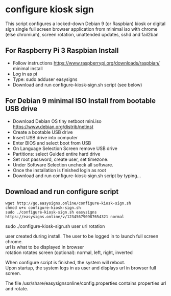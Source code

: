 # configure kiosk sign
This script configures a locked-down Debian 9 (or Raspbian) kiosk or digital sign single full screen browser application from minimal iso with chrome (else chromium), screen rotation, unattended updates, sshd and fail2ban 

## For Raspberry Pi 3 Raspbian Install
* Follow instructions https://www.raspberrypi.org/downloads/raspbian/ minimal install
* Log in as pi
* Type: sudo adduser easysigns
* Download and run configure-kiosk-sign.sh script (see below)

## For Debian 9 minimal ISO Install from bootable USB drive
* Download Debian OS tiny netboot mini.iso https://www.debian.org/distrib/netinst
* Create a bootable USB drive
* Insert USB drive into computer
* Enter BIOS and select boot from USB
* On Language Selection Screen remove USB drive 
* Partitions: select Guided entire hard drive
* Set root password, create user, set timezone.
* Under Software Selection uncheck all software.
* Once the installation is finished login as root
* Download and run configure-kiosk-sign.sh script by typing...

## Download and run configure script
```
wget http://go.easysigns.online/configure-kiosk-sign.sh
chmod u+x configure-kiosk-sign.sh
sudo ./configure-kiosk-sign.sh easysigns https://easysigns.online/v/123456790987654321 normal
```
sudo ./configure-kiosk-sign.sh user url rotation 
  
user created during install. The user to be logged in to launch full screen chrome.  
url is what to be displayed in browser  
rotation rotates screen (optional): normal, left, right, inverted  
  
When configure script is finished, the system will reboot.  
Upon startup, the system logs in as user and displays url in browser full screen.
  
The file /usr/share/easysignsonline/config.properties contains properties url and rotate.

